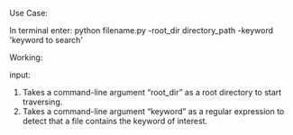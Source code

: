 Use Case:

In terminal enter: 
python filename.py -root_dir directory_path -keyword 'keyword to search' 




Working:

input:
1. Takes a command-line argument “root_dir” as a root directory to start traversing.
2. Takes a command-line argument “keyword” as a regular expression to detect that a file contains 
   the keyword of interest.
